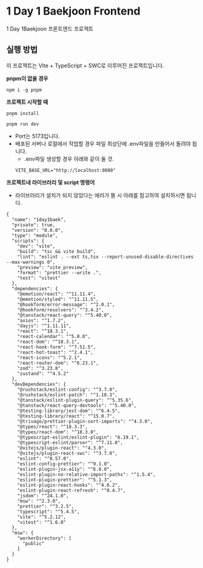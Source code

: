 # 1 Day 1 Baekjoon Frontend

1 Day 1Baekjoon 프론트엔드 프로젝트

## 실행 방법

이 프로젝트는 Vite + TypeScript + SWC로 이루어진 프로젝트입니다.

**pnpm이 없을 경우**

```
npm i -g pnpm
```

**프로젝트 시작할 때**

```
pnpm install
```

```
pnpm run dev
```

- Port는 5173입니다.
- 배포된 서버나 로컬에서 작업할 경우 파일 최상단에 .env파일을 만들어서 돌려야
  됩니다.
  - .env파일 생성할 경우 아래와 같이 둘 것.
  ```
  VITE_BASE_URL="http://localhost:8080"
  ```

**프로젝트내 라이브러리 및 script 명령어**

- 라이브러리가 설치가 되지 않았다는 에러가 뜰 시 아래를 참고하여 설치하시면
  됩니다.

```
{
  "name": "1day1baek",
  "private": true,
  "version": "0.0.0",
  "type": "module",
  "scripts": {
    "dev": "vite",
    "build": "tsc && vite build",
    "lint": "eslint . --ext ts,tsx --report-unused-disable-directives --max-warnings 0",
    "preview": "vite preview",
    "format": "prettier --write .",
    "test": "vitest"
  },
  "dependencies": {
    "@emotion/react": "^11.11.4",
    "@emotion/styled": "^11.11.5",
    "@hookform/error-message": "^2.0.1",
    "@hookform/resolvers": "^3.4.2",
    "@tanstack/react-query": "^5.40.0",
    "axios": "^1.7.2",
    "dayjs": "^1.11.11",
    "react": "^18.3.1",
    "react-calendar": "^5.0.0",
    "react-dom": "^18.3.1",
    "react-hook-form": "^7.51.5",
    "react-hot-toast": "^2.4.1",
    "react-icons": "^5.2.1",
    "react-router-dom": "^6.23.1",
    "zod": "^3.23.8",
    "zustand": "^4.5.2"
  },
  "devDependencies": {
    "@rushstack/eslint-config": "^3.7.0",
    "@rushstack/eslint-patch": "^1.10.3",
    "@tanstack/eslint-plugin-query": "^5.35.6",
    "@tanstack/react-query-devtools": "^5.40.0",
    "@testing-library/jest-dom": "^6.4.5",
    "@testing-library/react": "^15.0.7",
    "@trivago/prettier-plugin-sort-imports": "^4.3.0",
    "@types/react": "^18.3.3",
    "@types/react-dom": "^18.3.0",
    "@typescript-eslint/eslint-plugin": "6.19.1",
    "@typescript-eslint/parser": "^7.11.0",
    "@vitejs/plugin-react": "^4.3.0",
    "@vitejs/plugin-react-swc": "^3.7.0",
    "eslint": "^8.57.0",
    "eslint-config-prettier": "^9.1.0",
    "eslint-plugin-jsx-a11y": "^6.8.0",
    "eslint-plugin-no-relative-import-paths": "^1.5.4",
    "eslint-plugin-prettier": "^5.1.3",
    "eslint-plugin-react-hooks": "^4.6.2",
    "eslint-plugin-react-refresh": "^0.4.7",
    "jsdom": "^24.1.0",
    "msw": "^2.3.0",
    "prettier": "^3.2.5",
    "typescript": "^5.4.5",
    "vite": "^5.2.12",
    "vitest": "^1.6.0"
  },
  "msw": {
    "workerDirectory": [
      "public"
    ]
  }
}

```
